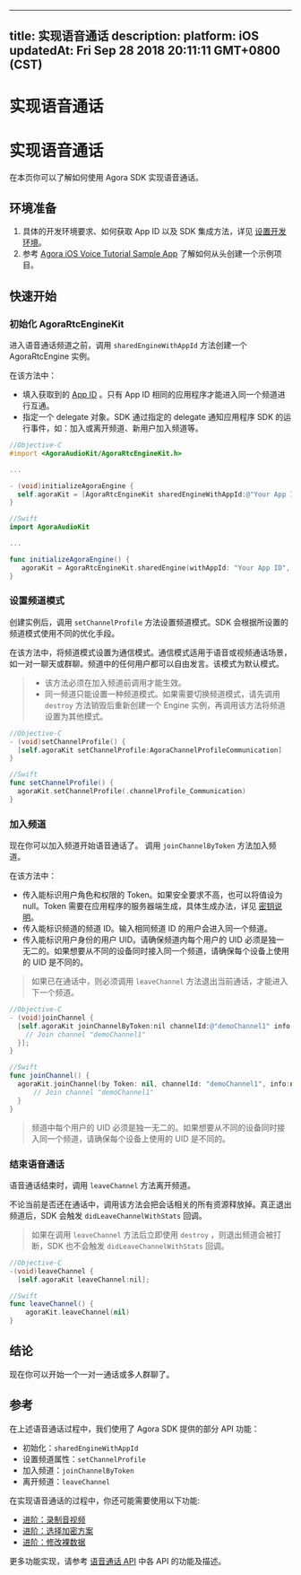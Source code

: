 
---
title: 实现语音通话
description: 
platform: iOS
updatedAt: Fri Sep 28 2018 20:11:11 GMT+0800 (CST)
---
# 实现语音通话
# 实现语音通话

在本页你可以了解如何使用 Agora SDK 实现语音通话。

## 环境准备

1. 具体的开发环境要求、如何获取 App ID 以及 SDK 集成方法，详见 [设置开发环境](../../cn/voice/ios_audio.md)。
2. 参考 [Agora iOS Voice Tutorial Sample App](https://github.com/AgoraIO/Agora-iOS-Voice-Tutorial-Swift-1to1) 了解如何从头创建一个示例项目。

## 快速开始

### 初始化 AgoraRtcEngineKit

进入语音通话频道之前，调用 `sharedEngineWithAppId` 方法创建一个 AgoraRtcEngine 实例。

在该方法中：

- 填入获取到的 [App ID](../../cn/voice/ios_audio.md) 。只有 App ID 相同的应用程序才能进入同一个频道进行互通。
- 指定一个 delegate 对象。SDK 通过指定的 delegate 通知应用程序 SDK 的运行事件，如：加入或离开频道、新用户加入频道等。

```objective-c
//Objective-C
#import <AgoraAudioKit/AgoraRtcEngineKit.h>

...

- (void)initializeAgoraEngine {
  self.agoraKit = [AgoraRtcEngineKit sharedEngineWithAppId:@"Your App ID" delegate:self];
}
```

```swift
//Swift
import AgoraAudioKit

...

func initializeAgoraEngine() {
   agoraKit = AgoraRtcEngineKit.sharedEngine(withAppId: "Your App ID", delegate: self)
}
```

### 设置频道模式

创建实例后，调用 `setChannelProfile` 方法设置频道模式。SDK 会根据所设置的频道模式使用不同的优化手段。

在该方法中，将频道模式设置为通信模式。通信模式适用于语音或视频通话场景，如一对一聊天或群聊。频道中的任何用户都可以自由发言。该模式为默认模式。

> - 该方法必须在加入频道前调用才能生效。
> - 同一频道只能设置一种频道模式。如果需要切换频道模式，请先调用 `destroy` 方法销毁后重新创建一个 Engine 实例，再调用该方法将频道设置为其他模式。

```objective-c
//Objective-C
- (void)setChannelProfile() {
  [self.agoraKit setChannelProfile:AgoraChannelProfileCommunication]
}
```

```swift
//Swift
func setChannelProfile() {
  agoraKit.setChannelProfile(.channelProfile_Communication)
}
```

### 加入频道

现在你可以加入频道开始语音通话了。 调用 `joinChannelByToken` 方法加入频道。

在该方法中：

- 传入能标识用户角色和权限的 Token。如果安全要求不高，也可以将值设为 null。Token 需要在应用程序的服务器端生成，具体生成办法，详见 [密钥说明](../../cn/Agora%20Platform/token.md)。
- 传入能标识频道的频道 ID。输入相同频道 ID 的用户会进入同一个频道。
- 传入能标识用户身份的用户 UID。请确保频道内每个用户的 UID 必须是独一无二的。如果想要从不同的设备同时接入同一个频道，请确保每个设备上使用的 UID 是不同的。

> 如果已在通话中，则必须调用 `leaveChannel` 方法退出当前通话，才能进入下一个频道。

```objective-c
//Objective-C
- (void)joinChannel {
  [self.agoraKit joinChannelByToken:nil channelId:@"demoChannel1" info:nil uid:0 joinSuccess:^(NSString *channel, NSUInteger uid, NSInteger elapsed) {
    // Join channel "demoChannel1"
  }];
}
```

```swift
//Swift
func joinChannel() {
  agoraKit.joinChannel(by Token: nil, channelId: "demoChannel1", info:nil, uid:0){[weak self] (sid, uid, elapsed) -> Void in
      // Join channel "demoChannel1"
  }
}
```

> 频道中每个用户的 UID 必须是独一无二的。如果想要从不同的设备同时接入同一个频道，请确保每个设备上使用的 UID 是不同的。

### 结束语音通话

语音通话结束时，调用 `leaveChannel` 方法离开频道。

不论当前是否还在通话中，调用该方法会把会话相关的所有资源释放掉。真正退出频道后，SDK 会触发 `didLeaveChannelWithStats` 回调。

> 如果在调用 `leaveChannel` 方法后立即使用 `destroy` ，则退出频道会被打断，SDK 也不会触发 `didLeaveChannelWithStats` 回调。

```objective-c
//Objective-C
-(void)leaveChannel {
  [self.agoraKit leaveChannel:nil];
```

```swift
//Swift
func leaveChannel() {
    agoraKit.leaveChannel(nil)
}
```

## 结论

现在你可以开始一个一对一通话或多人群聊了。

## 参考

在上述语音通话过程中，我们使用了 Agora SDK 提供的部分 API 功能：

- 初始化：`sharedEngineWithAppId`
- 设置频道属性：`setChannelProfile`
- 加入频道：`joinChannelByToken`
- 离开频道：`leaveChannel`

在实现语音通话的过程中，你还可能需要使用以下功能:

- [进阶：录制音视频](../../cn/recording/recording_voice_video.md)
- [进阶：选择加密方案](../../cn/voice/encryption_ios_agora.md)
- [进阶：修改裸数据](../../cn/voice/rawdata_ios.md)

更多功能实现，请参考 [语音通话 API](https://docs.agora.io/cn/Voice/API%20Reference/oc/index.html) 中各 API 的功能及描述。
